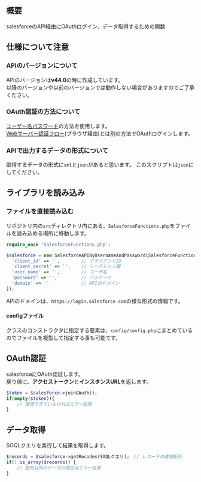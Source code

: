 ## 概要
salesforceのAPI経由にOAuthログイン、データ取得するための関数  

## 仕様について注意
### APIのバージョンについて
APIのバージョンは<b>v44.0</b>の時に作成しています。  
以降のバージョンや以前のバージョンでは動作しない場合がありますのでご了承ください。

### OAuth認証の方法について
[ユーザー名パスワード](https://help.salesforce.com/articleView?id=remoteaccess_oauth_username_password_flow.htm&type=5)の方法を使用します。  
[Webサーバー認証フロー](https://help.salesforce.com/articleView?id=remoteaccess_oauth_web_server_flow.htm&type=5)(ブラウザ経由)とは別の方法でOAuthログインします。

### APIで出力するデータの形式について
取得するデータの形式に```xml```と```json```があると思います。
このスクリプトは```json```にしてください。

## ライブラリを読み込み
### ファイルを直接読み込む
リポジトリ内の```src```ディレクトリ内にある、```SalesforceFunctions.php```をファイルを読み込める場所に移動します。

```php
require_once 'SalesforceFunctions.php';

$salesforce = new SalesforceAPIByUsernameAndPassword\SalesforceFunctions([
  'client_id' => '',        // クライアントID
  'client_secret' => '',    // シークレット鍵
  'user_name' => '',        // ユーザ名
  'password' => '',         // パスワード
  'domain' => ''            // APIのドメイン
]);
```

APIのドメインは、```https://login.salesforce.com```の様な形式の情報です。

#### configファイル
クラスのコンストラクタに指定する要素は、```config/config.php```にまとめているのでファイルを複製して指定する事も可能です。

## OAuth認証
salesforceにOAuth認証します。  
戻り値に、<b>アクセストークン</b>と<b>インスタンスURL</b>を返します。

```php
$token = $salesforce->joinOAuth();
if(empty($token)){
    // 取得できていなければエラー処理
}
```

## データ取得
SOQLクエリを実行して結果を取得します。

```php
$records = $salesforce->getRecodes(SOQLクエリ);　// レコードの連想配列
if(! is_array($records)) {
    // 配列以外のデータの場合はエラー処理
}
```
